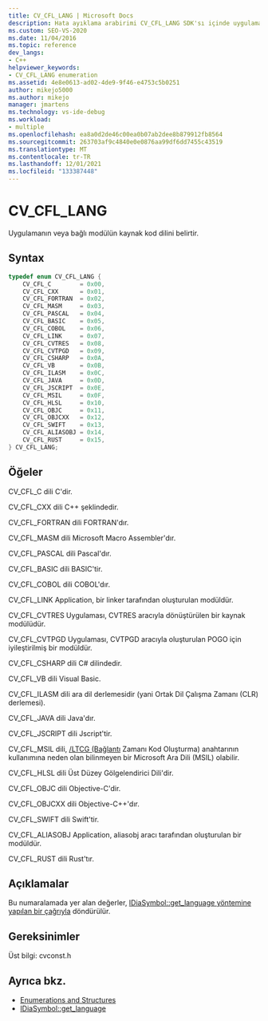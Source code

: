 ```yaml
---
title: CV_CFL_LANG | Microsoft Docs
description: Hata ayıklama arabirimi CV_CFL_LANG SDK'sı içinde uygulamanın veya bağlı modülün kod dilini belirten uygulama numaralama türü hakkında bilgi edinebilirsiniz.
ms.custom: SEO-VS-2020
ms.date: 11/04/2016
ms.topic: reference
dev_langs:
- C++
helpviewer_keywords:
- CV_CFL_LANG enumeration
ms.assetid: 4e8e0613-ad02-4de9-9f46-e4753c5b0251
author: mikejo5000
ms.author: mikejo
manager: jmartens
ms.technology: vs-ide-debug
ms.workload:
- multiple
ms.openlocfilehash: ea8a0d2de46c00ea0b07ab2dee8b879912fb8564
ms.sourcegitcommit: 263703af9c4840e0e0876aa99df6dd7455c43519
ms.translationtype: MT
ms.contentlocale: tr-TR
ms.lasthandoff: 12/01/2021
ms.locfileid: "133387448"
---
```

# <a name="cv_cfl_lang"></a>CV_CFL_LANG
Uygulamanın veya bağlı modülün kaynak kod dilini belirtir.

## <a name="syntax"></a>Syntax

```C++
typedef enum CV_CFL_LANG {
    CV_CFL_C        = 0x00,
    CV_CFL_CXX      = 0x01,
    CV_CFL_FORTRAN  = 0x02,
    CV_CFL_MASM     = 0x03,
    CV_CFL_PASCAL   = 0x04,
    CV_CFL_BASIC    = 0x05,
    CV_CFL_COBOL    = 0x06,
    CV_CFL_LINK     = 0x07,
    CV_CFL_CVTRES   = 0x08,
    CV_CFL_CVTPGD   = 0x09,
    CV_CFL_CSHARP   = 0x0A,
    CV_CFL_VB       = 0x0B,
    CV_CFL_ILASM    = 0x0C,
    CV_CFL_JAVA     = 0x0D,
    CV_CFL_JSCRIPT  = 0x0E,
    CV_CFL_MSIL     = 0x0F,
    CV_CFL_HLSL     = 0x10,
    CV_CFL_OBJC     = 0x11,
    CV_CFL_OBJCXX   = 0x12,
    CV_CFL_SWIFT    = 0x13,
    CV_CFL_ALIASOBJ = 0x14,
    CV_CFL_RUST     = 0x15,
} CV_CFL_LANG;
```

## <a name="elements"></a>Öğeler
CV_CFL_C dili C'dir.

CV_CFL_CXX dili C++ şeklindedir.

CV_CFL_FORTRAN dili FORTRAN'dır.

CV_CFL_MASM dili Microsoft Macro Assembler'dır.

CV_CFL_PASCAL dili Pascal'dır.

CV_CFL_BASIC dili BASIC'tir.

CV_CFL_COBOL dili COBOL'dır.

CV_CFL_LINK Application, bir linker tarafından oluşturulan modüldür.

CV_CFL_CVTRES Uygulaması, CVTRES aracıyla dönüştürülen bir kaynak modülüdür.

CV_CFL_CVTPGD Uygulaması, CVTPGD aracıyla oluşturulan POGO için iyileştirilmiş bir modüldür.

CV_CFL_CSHARP dili C# dilindedir.

CV_CFL_VB dili Visual Basic.

CV_CFL_ILASM dili ara dil derlemesidir (yani Ortak Dil Çalışma Zamanı (CLR) derlemesi).

CV_CFL_JAVA dili Java'dır.

CV_CFL_JSCRIPT dili Jscript'tir.

CV_CFL_MSIL dili, [/LTCG (Bağlantı](/cpp/build/reference/ltcg-link-time-code-generation) Zamanı Kod Oluşturma) anahtarının kullanımına neden olan bilinmeyen bir Microsoft Ara Dili (MSIL) olabilir.

CV_CFL_HLSL dili Üst Düzey Gölgelendirici Dili'dir.

CV_CFL_OBJC dili Objective-C'dir.

CV_CFL_OBJCXX dili Objective-C++'dır.

CV_CFL_SWIFT dili Swift'tir.

CV_CFL_ALIASOBJ Application, aliasobj aracı tarafından oluşturulan bir modüldür.

CV_CFL_RUST dili Rust'tır.

## <a name="remarks"></a>Açıklamalar
Bu numaralamada yer alan değerler, [IDiaSymbol::get_language yöntemine yapılan bir çağrıyla](../../debugger/debug-interface-access/idiasymbol-get-language.md) döndürülür.

## <a name="requirements"></a>Gereksinimler
Üst bilgi: cvconst.h

## <a name="see-also"></a>Ayrıca bkz.
- [Enumerations and Structures](../../debugger/debug-interface-access/enumerations-and-structures.md)
- [IDiaSymbol::get_language](../../debugger/debug-interface-access/idiasymbol-get-language.md)
